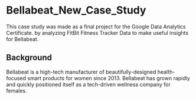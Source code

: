# Bellabeat_New_Case_Study

This case study was made as a final project for the Google Data Analytics Certificate. by analyzing FitBit Fitness Tracker Data to make useful insights for Bellabeat.

## Background
Bellabeat is a high-tech manufacturer of beautifully-designed health-focused smart products for women since 2013.
Bellabeat has grown rapidly and quickly positioned itself as a tech-driven wellness company for females.
